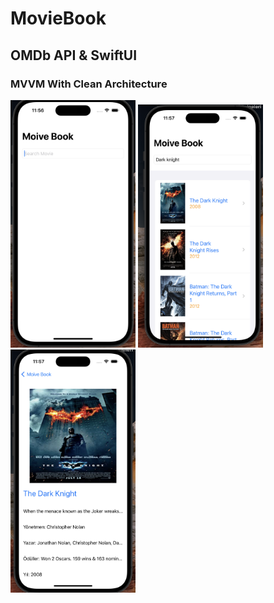 # MovieBook

## OMDb API & SwiftUI
### MVVM With Clean Architecture


<img src="https://github.com/Xreath/MovieBook/blob/master/Assets/Asset1.png" alt="asset1" width="200"/>
<img src="https://github.com/Xreath/MovieBook/blob/master/Assets/Asset2.png" alt="asset1" width="200"/>
<img src="https://github.com/Xreath/MovieBook/blob/master/Assets/Asset3.png" alt="asset1" width="200"/>
